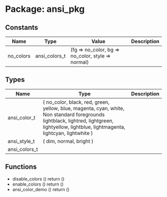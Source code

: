 # Package: ansi_pkg
## Constants
| Name      | Type          | Value                                              | Description |
| --------- | ------------- | -------------------------------------------------- | ----------- |
| no_colors | ansi_colors_t |  (fg => no_color, bg => no_color, style => normal) |             |
## Types
| Name          | Type                                                                                                                                                                                                                                                                       | Description |
| ------------- | -------------------------------------------------------------------------------------------------------------------------------------------------------------------------------------------------------------------------------------------------------------------------- | ----------- |
| ansi_color_t  | (     no_color,      black,     red,     green,     yellow,     blue,     magenta,     cyan,     white,       Non standard foregrounds     lightblack,     lightred,     lightgreen,     lightyellow,     lightblue,     lightmagenta,     lightcyan,     lightwhite     ) |             |
| ansi_style_t  | (     dim,     normal,     bright     )                                                                                                                                                                                                                                    |             |
| ansi_colors_t |                                                                                                                                                                                                                                                                            |             |
## Functions
- disable_colors <font id="function_arguments">()</font> <font id="function_return">return ()</font>
- enable_colors <font id="function_arguments">()</font> <font id="function_return">return ()</font>
- ansi_color_demo <font id="function_arguments">()</font> <font id="function_return">return ()</font>
